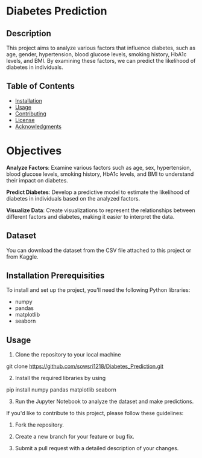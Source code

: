 # Diabetes Prediction

## Description
This project aims to analyze various factors that influence diabetes, such as age, gender, hypertension, blood glucose levels, smoking history, HbA1c levels, and BMI. By examining these factors, we can predict the likelihood of diabetes in individuals.

## Table of Contents
- [Installation](#installation)
- [Usage](#usage)
- [Contributing](#contributing)
- [License](#license)
- [Acknowledgments](#acknowledgments)

# Objectives

**Analyze Factors**: Examine various factors such as age, sex, hypertension, blood glucose levels, smoking history, HbA1c levels, and BMI to understand their impact on diabetes.

**Predict Diabetes**: Develop a predictive model to estimate the likelihood of diabetes in individuals based on the analyzed factors.

**Visualize Data**: Create visualizations to represent the relationships between different factors and diabetes, making it easier to interpret the data.

## Dataset

You can download the dataset from the CSV file attached to this project or from Kaggle.

## Installation Prerequisities

To install and set up the project, you'll need the following Python libraries:
- numpy
- pandas
- matplotlib
- seaborn



## Usage

1. Clone the repository to your local machine

  git clone https://github.com/sowsri1218/Diabetes_Prediction.git

2.	Install the required libraries by using

  pip install numpy pandas matplotlib seaborn

3.	Run the Jupyter Notebook to analyze the dataset and make predictions.


  If you'd like to contribute to this project, please follow these guidelines:

1.	Fork the repository.

2.	Create a new branch for your feature or bug fix.

3.	Submit a pull request with a detailed description of your changes.




